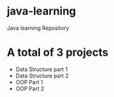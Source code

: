 # java-learning
Java learning Repository 
# A total of 3 projects
* Data Structure part 1
* Data Structure part 2
* OOP Part 1
* OOP Part 2
